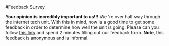 #Feedback Survey 

**Your opinion is incredibly important to us!!!** We 're over half way through the internet tech unit. With this in mind, now is a good time to get some feedback in order to determine how well the unit is going. Please can you follow [this link](http://mycourse.solent.ac.uk/mod/feedback/view.php?id=481544) and spend 2 minutes filling out our feedback form.  **Note**, this feedback is anonymous and is informal.